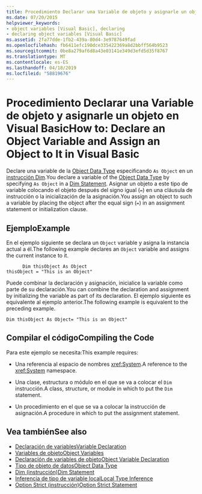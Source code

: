 ```yaml
---
title: Procedimiento Declarar una Variable de objeto y asignarle un objeto en Visual Basic
ms.date: 07/20/2015
helpviewer_keywords:
- object variables [Visual Basic], declaring
- declaring object variables [Visual Basic]
ms.assetid: 2fa77dde-1fb2-439a-80d4-3e9787649fad
ms.openlocfilehash: fb6411efc190dce335422369a8d2bbff564b9523
ms.sourcegitcommit: 0be8a279af6d8a43e03141e349d3efd5d35f8767
ms.translationtype: MT
ms.contentlocale: es-ES
ms.lasthandoff: 04/18/2019
ms.locfileid: "58819676"
---
```

# <a name="how-to-declare-an-object-variable-and-assign-an-object-to-it-in-visual-basic"></a><span data-ttu-id="e1600-102">Procedimiento Declarar una Variable de objeto y asignarle un objeto en Visual Basic</span><span class="sxs-lookup"><span data-stu-id="e1600-102">How to: Declare an Object Variable and Assign an Object to It in Visual Basic</span></span>
<span data-ttu-id="e1600-103">Declare una variable de la [Object Data Type](../../../../visual-basic/language-reference/data-types/object-data-type.md) especificando `As Object` en un [instrucción Dim](../../../../visual-basic/language-reference/statements/dim-statement.md).</span><span class="sxs-lookup"><span data-stu-id="e1600-103">You declare a variable of the [Object Data Type](../../../../visual-basic/language-reference/data-types/object-data-type.md) by specifying `As Object` in a [Dim Statement](../../../../visual-basic/language-reference/statements/dim-statement.md).</span></span> <span data-ttu-id="e1600-104">Asignar un objeto a este tipo de variable colocando el objeto después del signo igual (`=`) en una cláusula de instrucción o la inicialización de la asignación.</span><span class="sxs-lookup"><span data-stu-id="e1600-104">You assign an object to such a variable by placing the object after the equal sign (`=`) in an assignment statement or initialization clause.</span></span>  
  
## <a name="example"></a><span data-ttu-id="e1600-105">Ejemplo</span><span class="sxs-lookup"><span data-stu-id="e1600-105">Example</span></span>  
 <span data-ttu-id="e1600-106">En el ejemplo siguiente se declara un `Object` variable y asigna la instancia actual a él.</span><span class="sxs-lookup"><span data-stu-id="e1600-106">The following example declares an `Object` variable and assigns the current instance to it.</span></span>  
  
```  
      Dim thisObject As Object  
thisObject = "This is an Object"  
```  
  
 <span data-ttu-id="e1600-107">Puede combinar la declaración y asignación, inicialice la variable como parte de su declaración.</span><span class="sxs-lookup"><span data-stu-id="e1600-107">You can combine the declaration and assignment by initializing the variable as part of its declaration.</span></span> <span data-ttu-id="e1600-108">El ejemplo siguiente es equivalente al ejemplo anterior.</span><span class="sxs-lookup"><span data-stu-id="e1600-108">The following example is equivalent to the preceding example.</span></span>  
  
```  
Dim thisObject As Object= "This is an Object"  
```  
  
## <a name="compiling-the-code"></a><span data-ttu-id="e1600-109">Compilar el código</span><span class="sxs-lookup"><span data-stu-id="e1600-109">Compiling the Code</span></span>  
 <span data-ttu-id="e1600-110">Para este ejemplo se necesita:</span><span class="sxs-lookup"><span data-stu-id="e1600-110">This example requires:</span></span>  
  
-   <span data-ttu-id="e1600-111">Una referencia al espacio de nombres <xref:System>.</span><span class="sxs-lookup"><span data-stu-id="e1600-111">A reference to the <xref:System> namespace.</span></span>  
  
-   <span data-ttu-id="e1600-112">Una clase, estructura o módulo en el que se va a colocar el `Dim` instrucción.</span><span class="sxs-lookup"><span data-stu-id="e1600-112">A class, structure, or module in which to put the `Dim` statement.</span></span>  
  
-   <span data-ttu-id="e1600-113">Un procedimiento en el que se va a colocar la instrucción de asignación.</span><span class="sxs-lookup"><span data-stu-id="e1600-113">A procedure in which to put the assignment statement.</span></span>  
  
## <a name="see-also"></a><span data-ttu-id="e1600-114">Vea también</span><span class="sxs-lookup"><span data-stu-id="e1600-114">See also</span></span>

- [<span data-ttu-id="e1600-115">Declaración de variables</span><span class="sxs-lookup"><span data-stu-id="e1600-115">Variable Declaration</span></span>](../../../../visual-basic/programming-guide/language-features/variables/variable-declaration.md)
- [<span data-ttu-id="e1600-116">Variables de objeto</span><span class="sxs-lookup"><span data-stu-id="e1600-116">Object Variables</span></span>](../../../../visual-basic/programming-guide/language-features/variables/object-variables.md)
- [<span data-ttu-id="e1600-117">Declaración de variables de objeto</span><span class="sxs-lookup"><span data-stu-id="e1600-117">Object Variable Declaration</span></span>](../../../../visual-basic/programming-guide/language-features/variables/object-variable-declaration.md)
- [<span data-ttu-id="e1600-118">Tipo de objeto de datos</span><span class="sxs-lookup"><span data-stu-id="e1600-118">Object Data Type</span></span>](../../../../visual-basic/language-reference/data-types/object-data-type.md)
- [<span data-ttu-id="e1600-119">Dim (instrucción)</span><span class="sxs-lookup"><span data-stu-id="e1600-119">Dim Statement</span></span>](../../../../visual-basic/language-reference/statements/dim-statement.md)
- [<span data-ttu-id="e1600-120">Inferencia de tipo de variable local</span><span class="sxs-lookup"><span data-stu-id="e1600-120">Local Type Inference</span></span>](../../../../visual-basic/programming-guide/language-features/variables/local-type-inference.md)
- [<span data-ttu-id="e1600-121">Option Strict (instrucción)</span><span class="sxs-lookup"><span data-stu-id="e1600-121">Option Strict Statement</span></span>](../../../../visual-basic/language-reference/statements/option-strict-statement.md)
